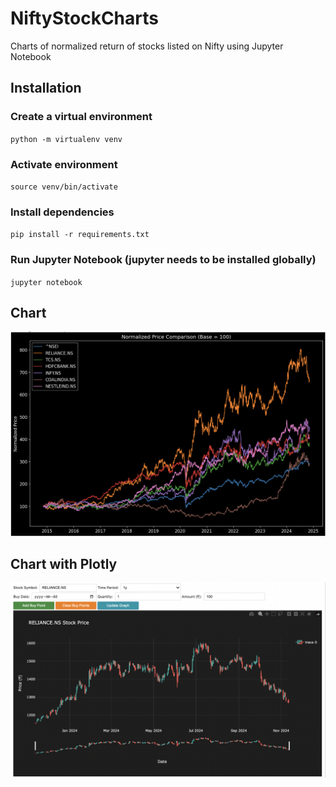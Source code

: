 # NiftyStockCharts
Charts of normalized return of stocks listed on Nifty using Jupyter Notebook

## Installation
### Create a virtual environment

`python -m virtualenv venv`

### Activate environment

`source venv/bin/activate`

### Install dependencies

`pip install -r requirements.txt`

### Run Jupyter Notebook (jupyter needs to be installed globally)

`jupyter notebook`

## Chart 
![Chart Image](/images/StockCharts.png)

## Chart with Plotly
![Chart Image Plotly](/images/StockChartsPlotly.png)